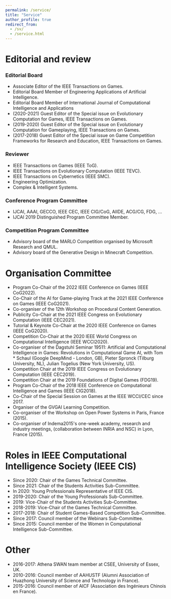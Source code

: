 ```yaml
---
permalink: /service/
title: "Service"
author_profile: true
redirect_from: 
  - /sv/
  - /service.html
---
```


Editorial and review
=====

### Editorial Board

* Associate Editor of the IEEE Transactions on Games.
* Editorial Board Member of Engineering Applications of Artificial Intelligence.
* Editorial Board Member of International Journal of Computational Intelligence and Applications
* (2020-2021) Guest Editor of the Special issue on Evolutionary Computation for Games, IEEE Transactions on Games.
* (2019-2020) Guest Editor of the Special issue on Evolutionary Computation for Gameplaying, IEEE Transactions on Games.
* (2017-2018) Guest Editor of the Special issue on Game Competition Frameworks for Research and Education, IEEE Transactions on Games.

### Reviewer

* IEEE Transactions on Games (IEEE ToG).
* IEEE Transactions on Evolutionary Computation (IEEE TEVC).
* IEEE Transactions on Cybernetics (IEEE SMC).
* Engineering Optimization.
* Complex & Intelligent Systems.

### Conference Program Committee

* IJCAI, AAAI, GECCO, IEEE CEC, IEEE CIG/CoG, AIIDE, ACG/CG, FDG, ...
* IJCAI 2019 Distinguished Program Committee Member.

### Competition Program Committee

* Advisory board of the MARLO Competition organised by Microsoft Research and QMUL.
* Advisory board of the Generative Design in Minecraft Competition.

Organisation Committee
=====

* Program Co-Chair of the 2022 IEEE Conference on Games (IEEE CoG2022).
* Co-Chair of the AI for Game-playing Track at the 2021 IEEE Conference on Games (IEEE CoG2021).
* Co-organiser of the 12th Workshop on Procedural Content Generation.
* Publicity Co-Chair at the 2021 IEEE Congress on Evolutionary Computation (IEEE CEC2021).
* Tutorial & Keynote Co-Chair at the 2020 IEEE Conference on Games (IEEE CoG2020).
* Competition Co-Chair at the 2020 IEEE World Congress on Computational Intelligence (IEEE WCCI2020).
* Co-organiser of the Dagstuhl Seminar 19511: Artificial and Computational Intelligence in Games: Revolutions in Computational Game AI, with Tom * Schaul (Google DeepMind - London, GB), Pieter Spronck (Tilburg University, NL), Julian Togelius (New York University, US).
* Competition Chair at the 2019 IEEE Congress on Evolutionary Computation (IEEE CEC2019).
* Competition Chair at the 2019 Foundations of Digital Games (FDG19).
* Program Co-Chair of the 2018 IEEE Conference on Computational Intelligence and Games (IEEE CIG2018).
* Co-Chair of the Special Session on Games at the IEEE WCCI/CEC since 2017.
* Organiser of the GVGAI Learning Competition.
* Co-organiser of the Workshop on Open Power Systems in Paris, France (2015).
* Co-organiser of Indema2015's one-week academy, research and industry meetings, (collaboration between INRIA and NSC) in Lyon, France (2015).

Roles in IEEE Computational Intelligence Society (IEEE CIS)
=====

* Since 2020: Chair of the Games Technical Committee.
* Since 2021: Chair of the Students Activities Sub-Committee.
* In 2020: Young Professionals Representative of IEEE CIS.
* 2019-2020: Chair of the Young Professionals Sub-Committee.
* 2019: Vice-Chair of the Students Activities Sub-Committee.
* 2018-2019: Vice-Chair of the Games Technical Committee.
* 2017-2018: Chair of Student Games-Based Competition Sub-Committee.
* Since 2017: Council member of the Webinars Sub-Committee.
* Since 2015: Council member of the Women in Computational Intelligence Sub-Committee.

Other
=====

* 2016-2017: Athena SWAN team member at CSEE, University of Essex, UK.
* 2010-2016: Council member of AAHUSTF (Alumni Association of Huazhong University of Science and Technology in France).
* 2015-2016: Council member of AICF (Association des Ingénieurs Chinois en France).